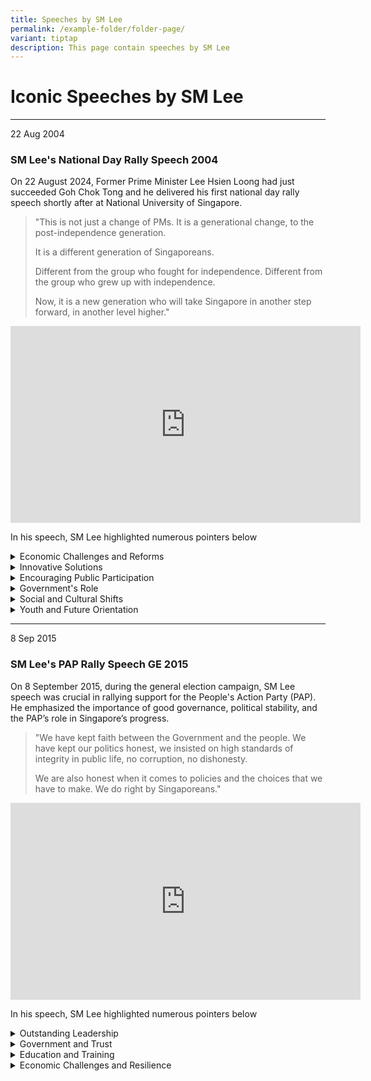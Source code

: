 ```yaml
---
title: Speeches by SM Lee
permalink: /example-folder/folder-page/
variant: tiptap
description: This page contain speeches by SM Lee
---
```

<h1>Iconic Speeches by SM Lee</h1>
<hr>
<p>22 Aug 2004</p>
<h3>SM Lee's National Day Rally Speech 2004</h3>
<p></p>
<p>On 22 August 2024, Former Prime Minister Lee Hsien Loong had just succeeded
Goh Chok Tong and he delivered his first national day rally speech shortly
after at National University of Singapore.</p>
<blockquote>
<p></p>
<p>"This is not just a change of PMs. It is a generational change, to the
post-independence generation.</p>
<p>It is a different generation of Singaporeans.</p>
<p>Different from the group who fought for independence. Different from the
group who grew up with independence.</p>
<p>Now, it is a new generation who will take Singapore in another step forward,
in another level higher."</p>
<p></p>
</blockquote>
<div class="iframe-wrapper">
<iframe height="315" width="560" allowfullscreen="true" frameborder="0" src="https://www.youtube.com/embed/1nWK-F36fBs?si=jN6HvYdgHFvPBlKP"></iframe>
</div>
<p>In his speech, SM Lee highlighted numerous pointers below</p>
<div data-type="detailGroup" class="isomer-accordion isomer-accordion-white">
<details class="isomer-details">
<summary>Economic Challenges and Reforms</summary>
<div data-type="detailsContent" class="isomer-details-content">
<ul data-tight="true" class="tight">
<li>
<p>Emphasized the need for ongoing wage reforms to boost productivity and
economic competitiveness.</p>
</li>
<li>
<p>Highlighted the importance of fostering a supportive environment for entrepreneurs.
The government aimed to reduce bureaucratic obstacles and encourage innovative
ventures.</p>
</li>
</ul>
</div>
</details>
<details class="isomer-details">
<summary>Innovative Solutions</summary>
<div data-type="detailsContent" class="isomer-details-content">
<ul data-tight="true" class="tight">
<li>
<p>Used the example of the Duck Tours and Hippo Tours to illustrate the challenges
and eventual success of innovative businesses in Singapore. This highlighted
the need for government flexibility in addressing unconventional business
models.</p>
</li>
</ul>
</div>
</details>
<details class="isomer-details">
<summary>Encouraging Public Participation</summary>
<div data-type="detailsContent" class="isomer-details-content">
<ul data-tight="true" class="tight">
<li>
<p>Announced the removal of licensing requirements for indoor talks, except
those discussing sensitive issues like race and religion.</p>
</li>
<li>
<p>Plans to further liberalize the Speakers' Corner, allowing more activities
and expressions of free speech, provided they do not incite racial or religious
discord or violence.</p>
</li>
</ul>
</div>
</details>
<details class="isomer-details">
<summary>Government's Role</summary>
<div data-type="detailsContent" class="isomer-details-content">
<ul data-tight="true" class="tight">
<li>
<p>Stressed the necessity for the government to continually reassess and
adapt policies to meet new challenges and opportunities such as the Goods
and Services Tax (GST) and Central Provident Fund (CPF) adjustments.</p>
</li>
</ul>
</div>
</details>
<details class="isomer-details">
<summary>Social and Cultural Shifts</summary>
<div data-type="detailsContent" class="isomer-details-content">
<ul data-tight="true" class="tight">
<li>
<p>Encouraged individuals and the government to challenge the status quo
and avoid conformity.</p>
</li>
</ul>
</div>
</details>
<details class="isomer-details">
<summary>Youth and Future Orientation</summary>
<div data-type="detailsContent" class="isomer-details-content">
<ul data-tight="true" class="tight">
<li>
<p>Urged the younger generation to be forward-looking and not be deterred
by older generations' pessimism or cautionary tales. Importance of learning
from the past while innovating for the future.</p>
</li>
</ul>
</div>
</details>
</div>
<hr>
<p>8 Sep 2015</p>
<h3>SM Lee's PAP Rally Speech GE 2015</h3>
<p>On 8 September 2015, during the general election campaign, SM Lee speech
was crucial in rallying support for the People's Action Party (PAP). He
emphasized the importance of good governance, political stability, and
the PAP’s role in Singapore’s progress.</p>
<blockquote>
<p></p>
<p>"We have kept faith between the Government and the people. We have kept
our politics honest, we insisted on high standards of integrity in public
life, no corruption, no dishonesty.</p>
<p></p>
<p>We are also honest when it comes to policies and the choices that we have
to make. We do right by Singaporeans."</p>
</blockquote>
<div class="iframe-wrapper">
<iframe height="315" width="560" allowfullscreen="true" frameborder="0" src="https://www.youtube.com/embed/TyXZFAjepag?si=PQn40PDo8nEWVpah"></iframe>
</div>
<p>In his speech, SM Lee highlighted numerous pointers below</p>
<div data-type="detailGroup" class="isomer-accordion isomer-accordion-white">
<details class="isomer-details">
<summary>Outstanding Leadership</summary>
<div data-type="detailsContent" class="isomer-details-content">
<ul data-tight="true" class="tight">
<li>
<p>Highlighted the critical role of exceptional leadership in Singapore’s
development.</p>
</li>
<li>
<p>Having competent leaders has been a cornerstone of Singapore’s progress,
ensuring the country's stability and growth.</p>
</li>
<li>
<p>There are lineage of strong leaders in the labor movement and the government</p>
</li>
</ul>
</div>
</details>
<details class="isomer-details">
<summary>Government and Trust</summary>
<div data-type="detailsContent" class="isomer-details-content">
<ul data-tight="true" class="tight">
<li>
<p>Relationship between the government and the people is built on trust and
high standards of integrity.</p>
</li>
<li>
<p>The government has consistently kept its promises and maintained honest
politics, which is crucial for gaining the public’s trust.</p>
</li>
<li>
<p>This bond allows the government to act decisively, even in tough situations,
for the greater good of the country.</p>
</li>
</ul>
</div>
</details>
<details class="isomer-details">
<summary>Education and Training</summary>
<div data-type="detailsContent" class="isomer-details-content">
<ul data-tight="true" class="tight">
<li>
<p>Importance of education and continuous training for the workforce. Initiatives
like SkillsFuture are highlighted as</p>
</li>
<li>
<p>The government aims to ensure that Singaporeans are well-prepared for
the evolving job market.</p>
</li>
</ul>
</div>
</details>
<details class="isomer-details">
<summary>Economic Challenges and Resilience</summary>
<div data-type="detailsContent" class="isomer-details-content">
<ul data-tight="true" class="tight">
<li>
<p>Exceptional leadership is necessary to navigate economic challenges. Global
competition and technological advancements as ongoing challenges that require
strategic leadership to ensure Singapore remains competitive.</p>
</li>
<li>
<p>There is a need for policies that balance economic growth with social
stability.</p>
</li>
</ul>
</div>
</details>
</div>
<p></p>